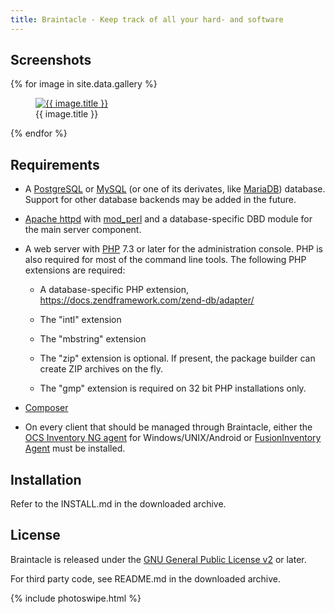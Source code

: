 ```yaml
---
title: Braintacle - Keep track of all your hard- and software
---
```

<link rel="stylesheet" href="assets/css/gallery.css">
<link rel="stylesheet" href="assets/css/photoswipe.css">
<link rel="stylesheet" href="assets/css/default-skin/default-skin.css">
<script src="assets/js/photoswipe.min.js"></script>
<script src="assets/js/photoswipe-ui-default.min.js"></script>
<script src="assets/js/gallery.js" defer></script>

Screenshots
-----------

<div class="gallery">
{% for image in site.data.gallery %}
<figure>
  <a href="assets/screenshots/{{ image.filename }}">
    <img src="assets/thumbnails/{{ image.filename }}" alt="{{ image.title }}">
  </a>
  <figcaption>{{ image.title }}</figcaption>
</figure>
{% endfor %}
</div>

Requirements
------------

- A [PostgreSQL](https://postgresql.org) or [MySQL](https://www.mysql.com) (or one of its derivates, like [MariaDB](https://mariadb.org)) database.
  Support for other database backends may be added in the future.

- [Apache httpd](http://httpd.apache.org) with [mod_perl](https://perl.apache.org) and a database-specific DBD module for the
  main server component.

- A web server with [PHP](https://php.net) 7.3 or later for the administration
  console. PHP is also required for most of the command line tools. The following
  PHP extensions are required:

  - A database-specific PHP extension,
  <https://docs.zendframework.com/zend-db/adapter/>

  - The "intl" extension

  - The "mbstring" extension

  - The "zip" extension is optional. If present, the package builder can create ZIP
    archives on the fly.

  - The "gmp" extension is required on 32 bit PHP installations only.

- [Composer](https://getcomposer.org/)

- On every client that should be managed through Braintacle, either the
  [OCS Inventory NG agent](https://github.com/OCSInventory-NG/) for Windows/UNIX/Android or
  [FusionInventory Agent](http://www.fusioninventory.org/documentation/agent/installation/)
  must be installed.


Installation
------------

Refer to the INSTALL.md in the downloaded archive.

License
-------

Braintacle is released under the [GNU General Public License v2](http://www.gnu.org/licenses/old-licenses/gpl-2.0.html) or later.

For third party code, see README.md in the downloaded archive.

{% include photoswipe.html %}
